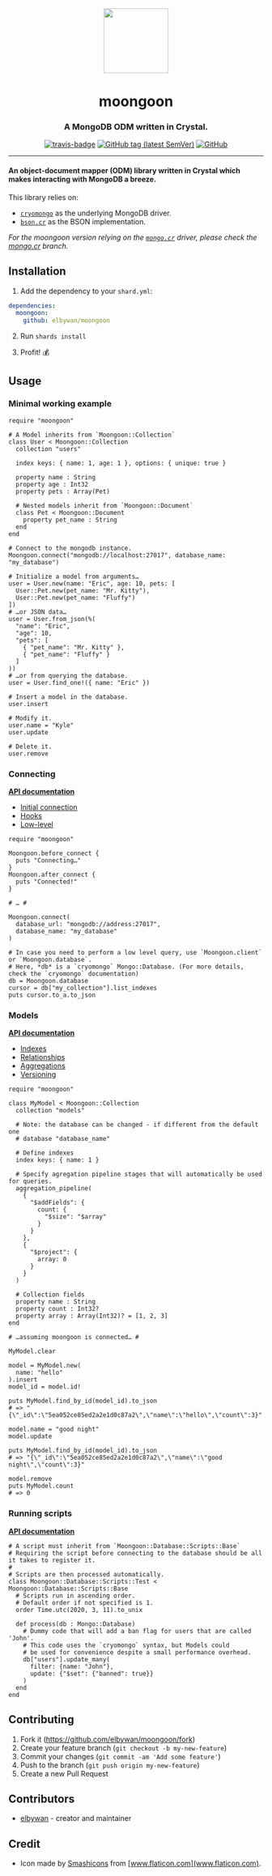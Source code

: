 <div align="center">
	<img src="icon.svg" width="128" height="128" />
	<h1>moongoon</h1>
  <h3>A MongoDB ODM written in Crystal.</h3>
  <a href="https://travis-ci.org/elbywan/moongoon"><img alt="travis-badge" src="https://travis-ci.org/elbywan/moongoon.svg?branch=master"></a>
  <a href="https://github.com/elbywan/moongoon/tags"><img alt="GitHub tag (latest SemVer)" src="https://img.shields.io/github/v/tag/elbywan/moongoon"></a>
  <a href="https://github.com/elbywan/moongoon/blob/master/LICENSE"><img alt="GitHub" src="https://img.shields.io/github/license/elbywan/moongoon"></a>
</div>

<hr/>

#### An object-document mapper (ODM) library written in Crystal which makes interacting with MongoDB a breeze.

This library relies on:
- [`cryomongo`](https://github.com/elbywan/cryomongo) as the underlying MongoDB driver.
- [`bson.cr`](https://github.com/elbywan/bson.cr) as the BSON implementation.

*For the moongoon version relying on the [`mongo.cr`](https://github.com/elbywan/mongo.cr) driver, please check the [mongo.cr](https://github.com/elbywan/moongoon/tree/mongo.cr) branch.*

## Installation

1. Add the dependency to your `shard.yml`:

```yaml
dependencies:
  moongoon:
    github: elbywan/moongoon
```

2. Run `shards install`

3. Profit! 💰

## Usage

### Minimal working example

```crystal
require "moongoon"

# A Model inherits from `Moongoon::Collection`
class User < Moongoon::Collection
  collection "users"

  index keys: { name: 1, age: 1 }, options: { unique: true }

  property name : String
  property age : Int32
  property pets : Array(Pet)

  # Nested models inherit from `Moongoon::Document`
  class Pet < Moongoon::Document
    property pet_name : String
  end
end

# Connect to the mongodb instance.
Moongoon.connect("mongodb://localhost:27017", database_name: "my_database")

# Initialize a model from arguments…
user = User.new(name: "Eric", age: 10, pets: [
  User::Pet.new(pet_name: "Mr. Kitty"),
  User::Pet.new(pet_name: "Fluffy")
])
# …or JSON data…
user = User.from_json(%(
  "name": "Eric",
  "age": 10,
  "pets": [
    { "pet_name": "Mr. Kitty" },
    { "pet_name": "Fluffy" }
  ]
))
# …or from querying the database.
user = User.find_one!({ name: "Eric" })

# Insert a model in the database.
user.insert

# Modify it.
user.name = "Kyle"
user.update

# Delete it.
user.remove
```

### Connecting

[**API documentation**](https://elbywan.github.io/moongoon/Moongoon/Database.html)

- [Initial connection](https://elbywan.github.io/moongoon/Moongoon/Database.html#connect(database_url:String="mongodb://localhost:27017",database_name:String="database",*,reconnection_delay=5.seconds)-instance-method)
- [Hooks](https://elbywan.github.io/moongoon/Moongoon/Database.html#after_connect(&block:Proc(Nil))-instance-method)
- [Low-level](https://elbywan.github.io/moongoon/Moongoon.html#client:Mongo::Client-class-method)

```crystal
require "moongoon"

Moongoon.before_connect {
  puts "Connecting…"
}
Moongoon.after_connect {
  puts "Connected!"
}

# … #

Moongoon.connect(
  database_url: "mongodb://address:27017",
  database_name: "my_database"
)

# In case you need to perform a low level query, use `Moongoon.client` or `Moongoon.database`.
# Here, *db* is a `cryomongo` Mongo::Database. (For more details, check the `cryomongo` documentation)
db = Moongoon.database
cursor = db["my_collection"].list_indexes
puts cursor.to_a.to_json
```

### Models

[**API documentation**](https://elbywan.github.io/moongoon/Moongoon/Collection.html)

- [Indexes](https://elbywan.github.io/moongoon/Moongoon/Collection.html#index(collection:String?=nil,database:String?=nil,options=NamedTuple.new,name:String?=nil,**keys):Nil-class-method)
- [Relationships](https://elbywan.github.io/moongoon/Moongoon/Collection.html#reference(field,*,model,many=false,delete_cascade=false,clear_reference=false,back_reference=nil)-macro)
- [Aggregations](https://elbywan.github.io/moongoon/Moongoon/Collection.html#aggregation_pipeline(*args)-class-method)
- [Versioning](https://elbywan.github.io/moongoon/Moongoon/Collection/Versioning.html#versioning(ref_field=nil,auto=false,&transform)-macro)

```crystal
require "moongoon"

class MyModel < Moongoon::Collection
  collection "models"

  # Note: the database can be changed - if different from the default one
  # database "database_name"

  # Define indexes
  index keys: { name: 1 }

  # Specify agregation pipeline stages that will automatically be used for queries.
  aggregation_pipeline(
    {
      "$addFields": {
        count: {
          "$size": "$array"
        }
      }
    },
    {
      "$project": {
        array: 0
      }
    }
  )

  # Collection fields
  property name : String
  property count : Int32?
  property array : Array(Int32)? = [1, 2, 3]
end

# …assuming moongoon is connected… #

MyModel.clear

model = MyModel.new(
  name: "hello"
).insert
model_id = model.id!

puts MyModel.find_by_id(model_id).to_json
# => "{\"_id\":\"5ea052ce85ed2a2e1d0c87a2\",\"name\":\"hello\",\"count\":3}"

model.name = "good night"
model.update

puts MyModel.find_by_id(model_id).to_json
# => "{\"_id\":\"5ea052ce85ed2a2e1d0c87a2\",\"name\":\"good night\",\"count\":3}"

model.remove
puts MyModel.count
# => 0
```

### Running scripts

[**API documentation**](https://elbywan.github.io/moongoon/Moongoon/Database/Scripts/Base.html)

```crystal
# A script must inherit from `Moongoon::Database::Scripts::Base`
# Requiring the script before connecting to the database should be all it takes to register it.
#
# Scripts are then processed automatically.
class Moongoon::Database::Scripts::Test < Moongoon::Database::Scripts::Base
  # Scripts run in ascending order.
  # Default order if not specified is 1.
  order Time.utc(2020, 3, 11).to_unix

  def process(db : Mongo::Database)
    # Dummy code that will add a ban flag for users that are called 'John'.
    # This code uses the `cryomongo` syntax, but Models could
    # be used for convenience despite a small performance overhead.
    db["users"].update_many(
      filter: {name: "John"},
      update: {"$set": {"banned": true}}
    )
  end
end
```

## Contributing

1. Fork it (<https://github.com/elbywan/moongoon/fork>)
2. Create your feature branch (`git checkout -b my-new-feature`)
3. Commit your changes (`git commit -am 'Add some feature'`)
4. Push to the branch (`git push origin my-new-feature`)
5. Create a new Pull Request

## Contributors

- [elbywan](https://github.com/elbywan) - creator and maintainer

## Credit

- Icon made by [Smashicons](https://www.flaticon.com/authors/smashicons) from [www.flaticon.com](www.flaticon.com).